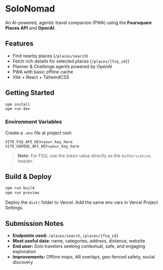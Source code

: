 # SoloNomad

An AI-powered, agentic travel companion (PWA) using the **Foursquare Places API** and **OpenAI**.

## Features
- Find nearby places (`/places/search`)
- Fetch rich details for selected places (`/places/{fsq_id}`)
- Planner & Challenge agents powered by OpenAI
- PWA with basic offline cache
- Vite + React + TailwindCSS

## Getting Started
```bash
npm install
npm run dev
```

### Environment Variables
Create a `.env` file at project root:
```
VITE_FSQ_API_KEY=your_key_here
VITE_GEMINI_API_KEY=your_key_here
```

> **Note:** For FSQ, use the *token* value directly as the `Authorization` header.

## Build & Deploy
```bash
npm run build
npm run preview
```
Deploy the `dist/` folder to Vercel. Add the same env vars in Vercel Project Settings.

## Submission Notes
- **Endpoints used:** `/places/search`, `/places/{fsq_id}`
- **Most useful data:** name, categories, address, distance, website
- **End user:** Solo travelers seeking contextual, safe, and engaging exploration
- **Improvements:** Offline maps, AR overlays, geo-fenced safety, social discovery
